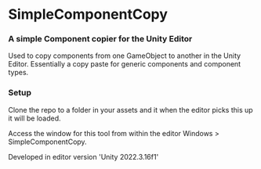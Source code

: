 # SimpleComponentCopy
### A simple Component copier for the Unity Editor

Used to copy components from one GameObject to another in the Unity Editor. Essentially a copy paste for generic components and component types.

### Setup

Clone the repo to a folder in your assets and it when the editor picks this up it will be loaded.

Access the window for this tool from within the editor Windows > SimpleComponentCopy.

Developed in editor version 'Unity 2022.3.16f1'
